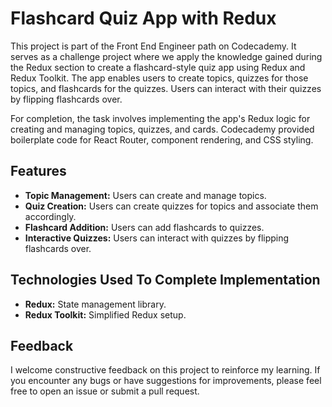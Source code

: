 # Flashcard Quiz App with Redux

This project is part of the Front End Engineer path on Codecademy. It serves as a challenge project where we apply the knowledge gained during the Redux section to create a flashcard-style quiz app using Redux and Redux Toolkit. The app enables users to create topics, quizzes for those topics, and flashcards for the quizzes. Users can interact with their quizzes by flipping flashcards over.

For completion, the task involves implementing the app's Redux logic for creating and managing topics, quizzes, and cards. Codecademy provided boilerplate code for React Router, component rendering, and CSS styling.

## Features

- **Topic Management:** Users can create and manage topics.
- **Quiz Creation:** Users can create quizzes for topics and associate them accordingly.
- **Flashcard Addition:** Users can add flashcards to quizzes.
- **Interactive Quizzes:** Users can interact with quizzes by flipping flashcards over.

## Technologies Used To Complete Implementation

- **Redux:** State management library.
- **Redux Toolkit:** Simplified Redux setup.

## Feedback

I welcome constructive feedback on this project to reinforce my learning. If you encounter any bugs or have suggestions for improvements, please feel free to open an issue or submit a pull request.
